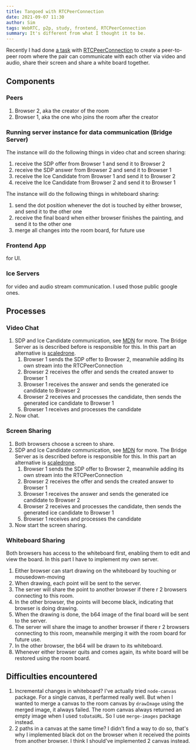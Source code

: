 ```yaml
---
title: Tangoed with RTCPeerConnection
date: 2021-09-07 11:30
author: Sim
tags: WebRTC, p2p, study, frontend, RTCPeerConnection
summary: It's different from what I thought it to be.
---
```


Recently I had done [a task](https://github.com/SnorlaxYum/ws-chatroom) with [RTCPeerConnection](https://developer.mozilla.org/en-US/docs/Web/API/RTCPeerConnection) to create a peer-to-peer room where the pair can communicate with each other via video and audio, share their screen and share a white board together.

## Components

### Peers

1. Browser 2, aka the creator of the room
2. Browser 1, aka the one who joins the room after the creator

### Running server instance for data communication (Bridge Server)

The instance will do the following things in video chat and screen sharing:

1. receive the SDP offer from Browser 1 and send it to Browser 2
2. receive the SDP answer from Browser 2 and send it to Browser 1
3. receive the Ice Candidate from Browser 1 and send it to Browser 2
4. receive the Ice Candidate from Browser 2 and send it to Browser 1

The instance will do the following things in whiteboard sharing:
1. send the dot position whenever the dot is touched by either browser, and send it to the other one
2. receive the final board when either browser finishes the painting, and send it to the other one
3. merge all changes into the room board, for future use

### Frontend App

for UI.

### Ice Servers

for video and audio stream communication.
I used those public google ones.

## Processes

### Video Chat

1. SDP and Ice Candidate communication, see [MDN](https://developer.mozilla.org/en-US/docs/Web/Guide/API/WebRTC/Peer-to-peer_communications_with_WebRTC) for more. The Bridge Server as is described before is responsible for this. In this part an alternative is [scaledrone](https://www.scaledrone.com/).
   1. Browser 1 sends the SDP offer to Browser 2, meanwhile adding its own stream into the RTCPeerConnection
   2. Browser 2 receives the offer and sends the created answer to Browser 1
   3. Browser 1 receives the answer and sends the generated ice candidate to Browser 2
   4. Browser 2 receives and processes the candidate, then sends the generated ice candidate to Browser 1
   5. Browser 1 receives and processes the candidate
2. Now chat.
   
### Screen Sharing

1. Both browsers choose a screen to share.
2. SDP and Ice Candidate communication, see [MDN](https://developer.mozilla.org/en-US/docs/Web/Guide/API/WebRTC/Peer-to-peer_communications_with_WebRTC) for more. The Bridge Server as is described before is responsible for this. In this part an alternative is [scaledrone](https://www.scaledrone.com/).
   1. Browser 1 sends the SDP offer to Browser 2, meanwhile adding its own stream into the RTCPeerConnection
   2. Browser 2 receives the offer and sends the created answer to Browser 1
   3. Browser 1 receives the answer and sends the generated ice candidate to Browser 2
   4. Browser 2 receives and processes the candidate, then sends the generated ice candidate to Browser 1
   5. Browser 1 receives and processes the candidate
3. Now start the screen sharing.

### Whiteboard Sharing

Both browsers has access to the whiteboard first, enabling them to edit and view the board. In this part I have to implement my own server.

1. Either browser can start drawing on the whiteboard by touching or mousedown-moving
2. When drawing, each point will be sent to the server.
3. The server will share the point to another browser if there r 2 browsers connecting to this room.
4. In the other browser, the points will become black, indicating that browser is doing drawing. 
5. When the drawing is done, the b64 image of the final board will be sent to the server.
6. The server will share the image to another browser if there r 2 browsers connecting to this room, meanwhile merging it with the room board for future use.
7. In the other browser, the b64 will be drawn to its whiteboard.
8. Whenever either browser quits and comes again, its white board will be restored using the room board.

## Difficulties encountered

1. Incremental changes in whiteboard? I've actually tried `node-canvas` package. For a single canvas, it perfarmed really well. But when I wanted to merge a canvas to the room canvas by `drawImage` using the merged image, it always failed. The room canvas always returned an empty image when I used `toDataURL`. So I use `merge-images` package instead.
2. 2 paths in a canvas at the same time? I didn't find a way to do so, that's why I implemented black dot on the browser when it received the points from another browser. I think I should've implemented 2 canvas instead.